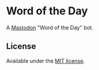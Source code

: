 # Word of the Day
A [Mastodon](https://joinmastodon.org/) "Word of the Day" bot.

## License
Available under the [MIT license](LICENSE.md).
